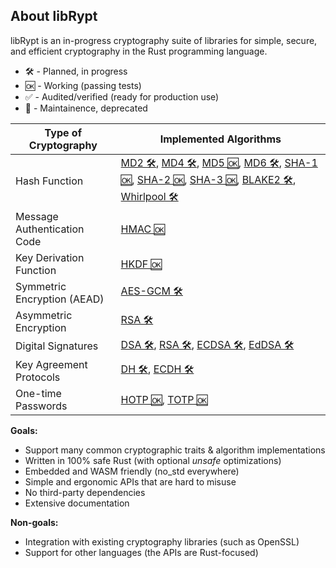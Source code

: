 ## About libRypt
libRypt is an in-progress cryptography suite of libraries for simple, secure, and efficient cryptography in the Rust programming language.

* 🛠️ - Planned, in progress
* 🆗 - Working (passing tests)
* ✅ - Audited/verified (ready for production use)
* 🚧 - Maintainence, deprecated

| **Type of Cryptography**                      | **Implemented Algorithms** |
|-----------------------------------------------|----------------------------|
| Hash Function                                 | [MD2 🛠️](https://www.github.com/librypt/librypt-hash-md2), [MD4 🛠️](https://www.github.com/librypt/librypt-hash-md4), [MD5 🆗](https://www.github.com/librypt/librypt-hash-md5), [MD6 🛠️](https://www.github.com/librypt/librypt-hash-md6), [SHA-1 🆗](https://www.github.com/librypt/librypt-hash-sha1), [SHA-2 🆗](https://www.github.com/librypt/librypt-hash-sha2), [SHA-3 🆗](https://www.github.com/librypt/librypt-hash-sha3), [BLAKE2 🛠️](https://www.github.com/librypt/librypt-hash-blake2), [Whirlpool 🛠️](https://www.github.com/librypt/librypt-hash-whirlpool) |
| Message Authentication Code                   | [HMAC 🆗](https://www.github.com/librypt/librypt-mac-hmac)                      |
| Key Derivation Function                       | [HKDF 🆗](https://www.github.com/librypt/librypt-kdf-hkdf)    |
| Symmetric Encryption (AEAD)                   | [AES-GCM 🛠️](https://www.github.com/librypt/librypt-aead-aes) |
| Asymmetric Encryption                         | [RSA 🛠️](https://www.github.com/librypt/librypt-aea-rsa)      |
| Digital Signatures                            | [DSA 🛠️](https://www.github.com/librypt/librypt-signature-dsa), [RSA 🛠️](https://www.github.com/librypt/librypt-signature-rsa), [ECDSA 🛠️](https://www.github.com/librypt/librypt-signature-ecdsa), [EdDSA 🛠️](https://www.github.com/librypt/librypt-signature-eddsa) |
| Key Agreement Protocols                       | [DH 🛠️](https://www.github.com/librypt/librypt-kap-dh), [ECDH 🛠️](https://www.github.com/librypt/librypt-kap-ecdh) |
| One-time Passwords                            | [HOTP 🆗](https://www.github.com/librypt/librypt-hotp), [TOTP 🆗](https://www.github.com/librypt/librypt-totp) |

**Goals:**
* Support many common cryptographic traits & algorithm implementations
* Written in 100% safe Rust (with optional *unsafe* optimizations)
* Embedded and WASM friendly (no_std everywhere)
* Simple and ergonomic APIs that are hard to misuse
* No third-party dependencies
* Extensive documentation

**Non-goals:**
* Integration with existing cryptography libraries (such as OpenSSL)
* Support for other languages (the APIs are Rust-focused)
